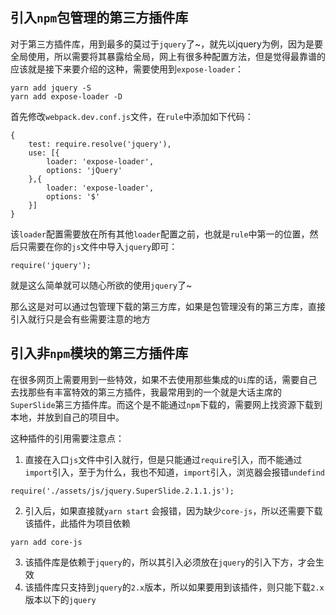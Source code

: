 ## 引入`npm`包管理的第三方插件库

对于第三方插件库，用到最多的莫过于`jquery`了~，就先以jquery为例，因为是要全局使用，所以需要将其暴露给全局，网上有很多种配置方法，但是觉得最靠谱的应该就是接下来要介绍的这种，需要使用到`expose-loader`：

```
yarn add jquery -S
yarn add expose-loader -D
```

首先修改`webpack.dev.conf.js`文件，在`rule`中添加如下代码：

```
{
    test: require.resolve('jquery'),
    use: [{
        loader: 'expose-loader',
        options: 'jQuery'
    },{
        loader: 'expose-loader',
        options: '$'
    }]
}
```

该`loader`配置需要放在所有其他`loader`配置之前，也就是`rule`中第一的位置，然后只需要在你的`js`文件中导入`jquery`即可：

```
require('jquery');
```

就是这么简单就可以随心所欲的使用`jquery`了~

那么这是对可以通过包管理下载的第三方库，如果是包管理没有的第三方库，直接引入就行只是会有些需要注意的地方

## 引入非`npm`模块的第三方插件库

在很多网页上需要用到一些特效，如果不去使用那些集成的`Ui`库的话，需要自己去找那些有丰富特效的第三方插件，我最常用到的一个就是大话主席的`SuperSlide`第三方插件库。而这个是不能通过`npm`下载的，需要网上找资源下载到本地，并放到自己的项目中。

这种插件的引用需要注意点：

1. 直接在入口`js`文件中引入就行，但是只能通过`require`引入，而不能通过`import`引入，至于为什么，我也不知道，`import`引入，浏览器会报错`undefind`
```
require('./assets/js/jquery.SuperSlide.2.1.1.js');
```
2. 引入后，如果直接就`yarn start` 会报错，因为缺少`core-js`，所以还需要下载该插件，此插件为项目依赖
```
yarn add core-js
```

3. 该插件库是依赖于`jquery`的，所以其引入必须放在`jquery`的引入下方，才会生效
4. 该插件库只支持到`jquery`的`2.x`版本，所以如果要用到该插件，则只能下载`2.x`版本以下的`jquery`